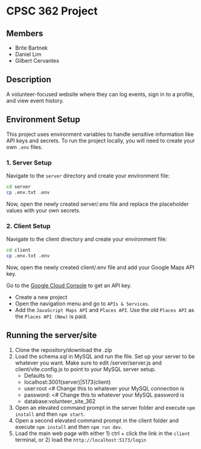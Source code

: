 # CPSC 362 Project

## Members

- Brite Bartnek
- Daniel Lim
- Gilbert Cervantes

## Description

A volunteer-focused website where they can log events, sign in to a profile, and view event history.

## Environment Setup

This project uses environment variables to handle sensitive information like API keys and secrets. To run the project locally, you will need to create your own `.env` files.

### 1. Server Setup

Navigate to the `server` directory and create your environment file:

```bash
cd server
cp .env.txt .env
```

Now, open the newly created server/.env file and replace the placeholder values with your own secrets.

### 2. Client Setup

Navigate to the client directory and create your environment file:

```bash
cd client
cp .env.txt .env
```

Now, open the newly created client/.env file and add your Google Maps API key.

Go to the [Google Cloud Console](https://console.cloud.google.com/) to get an API key.

- Create a new project
- Open the navigation menu and go to `APIs & Services`.
- Add the `JavaScript Maps API` and `Places API`. Use the old `Places API` as the `Places API (New)` is paid.

## Running the server/site

1. Clone the repository/download the .zip
2. Load the schema.sql in MySQL and run the file. Set up your server to be whatever you want. Make sure to edit /server/server.js and client/vite.config.js to point to your MySQL server setup.
   - Defaults to:
   - localhost:3001(server)|5173(client)
   - user:root <# Change this to whatever your MySQL connection is
   - password: <# Change this to whatever your MySQL password is
   - database:volunteer_site_362
3. Open an elevated command prompt in the server folder and execute `npm install` and then `npm start`.
4. Open a second elevated command prompt in the client folder and execute `npm install` and then `npm run dev`.
5. Load the main web page with either 1) ctrl + click the link in the `client` terminal, or 2) load the `http://localhost:5173/login`
